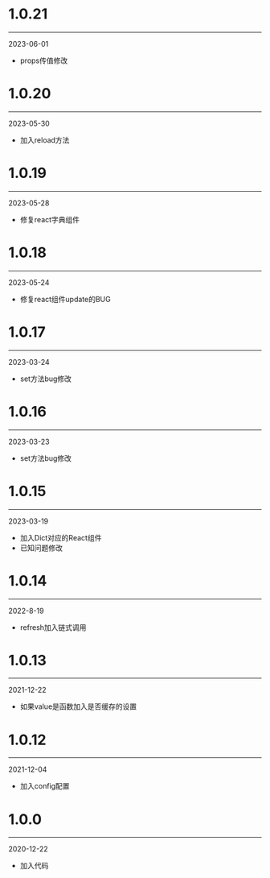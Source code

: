 # 1.0.21

***

2023-06-01

* props传值修改

# 1.0.20

***

2023-05-30

* 加入reload方法

# 1.0.19

***

2023-05-28

* 修复react字典组件

# 1.0.18

***

2023-05-24

* 修复react组件update的BUG

# 1.0.17

***

2023-03-24

* set方法bug修改

# 1.0.16

***

2023-03-23

* set方法bug修改

# 1.0.15

***

2023-03-19

* 加入Dict对应的React组件
* 已知问题修改

# 1.0.14

***

2022-8-19

* refresh加入链式调用

# 1.0.13

***

2021-12-22

* 如果value是函数加入是否缓存的设置

# 1.0.12

***

2021-12-04

* 加入config配置

# 1.0.0

***

2020-12-22

* 加入代码
